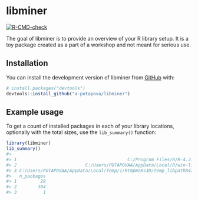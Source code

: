
<!-- README.md is generated from README.Rmd. Please edit that file -->

# libminer

<!-- badges: start -->

[![R-CMD-check](https://github.com/a-potapova/libminer/actions/workflows/R-CMD-check.yaml/badge.svg)](https://github.com/a-potapova/libminer/actions/workflows/R-CMD-check.yaml)
<!-- badges: end -->

The goal of libminer is to provide an overview of your R library setup.
It is a toy package created as a part of a workshop and not meant for
serious use.

## Installation

You can install the development version of libminer from
[GitHub](https://github.com/) with:

``` r
# install.packages("devtools")
devtools::install_github("a-potapova/libminer")
```

## Example usage

To get a count of installed packages in each of your library locations,
optionally with the total sizes, use the `lib_summary()` function:

``` r
library(libminer)
lib_summary()
#>                                                                       Library
#> 1                                          C:/Program Files/R/R-4.3.0/library
#> 2                          C:/Users/POTAPOVAA/AppData/Local/R/win-library/4.3
#> 3 C:/Users/POTAPOVAA/AppData/Local/Temp/1/RtmpWaXs3D/temp_libpath84744f127d20
#>   n_packages
#> 1         29
#> 2        304
#> 3          1
```

